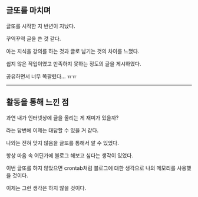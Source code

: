 ## 글또를 마치며
글또를 시작한 지 반년이 지났다.  

꾸역꾸역 글을 쓴 것 같다.  

아는 지식을 강의를 하는 것과 글로 남기는 것의 차이를 느꼈다.  

쉽지 않은 작업이였고 만족하지 못하는 정도의 글을 게시하였다.  

공유하면서 너무 쪽팔렸다... ㅠㅠ  

---

## 활동을 통해 느낀 점   
과연 내가 인터넷상에 글을 올리는 게 재미가 있을까?  

라는 답변에 이제는 대답할 수 있을 거 같다.  

나와는 전혀 맞지 않음을 글또를 통해서 알 수 있었다.  

항상 마음 속 어딘가에 블로그 해보고 싶다는 생각이 있었다.  

이번 글또를 하지 않았으면 crontab처럼 블로그에 대한 생각으로 나의 메모리를 사용했을 것이다.  

이제는 그런 생각은 하지 않을 것이다.  

